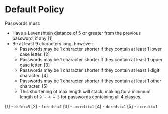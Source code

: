 # Default Policy 
Passwords must:

* Have a Levenshtein distance of 5 or greater from the previous password, if any
  [1]
* Be at least 9 characters long, however:
    + Passwords may be 1 character shorter if they contain at least 1 lower case
      letter. [2]
    + Passwords may be 1 character shorter if they contain at least 1 upper case 
      letter. [3]
    + Passwords may be 1 character shorter if they contain at least 1 digit 
      character. [4]
    + Passwords may be 1 character shorter if they contain at least 1 other 
      character. [5]
    + This shortening of max length will stack, making for a minimum length of 
      `9 - 4 = 5` for passwords containing all 4 classes.
      
[1] - `difok=5`
[2] - `lcredit=1`
[3] - `ucredit=1`
[4] - `dcredit=1`
[5] - `ocredit=1`

